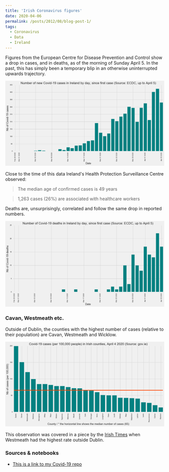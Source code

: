 ```yaml
---
title: 'Irish Coronavirus figures'
date: 2020-04-06
permalink: /posts/2012/08/blog-post-1/
tags:
  - Coronavirus
  - Data
  - Ireland
---
```


Figures from the European Centre for Disease Prevention and Control show a drop in cases, and in deaths, as of the morning of Sunday April 5. In the past, this has simply been a temporary blip in an otherwise uninterrupted upwards trajectory.

![Daily cases in Ireland](/images/ireland_cases_0504.jpg)

Close to the time of this data Ireland's Health Protection Surveillance Centre observed:

> The median age of confirmed cases is 49 years

> 1,263 cases (26%) are associated with healthcare workers

Deaths are, unsurprisingly, correlated and follow the same drop in reported numbers.

![Daily deaths in Ireland](/images/ireland_deaths_0504.png)

### Cavan, Westmeath etc.

Outside of Dublin, the counties with the highest number of cases (relative to their population) are Cavan, Westmeath and Wicklow.

![Number of Irish cases by county](/images/ireland_counties_0504.png)

This observation was covered in a piece by the [Irish Times](https://www.irishtimes.com/news/ireland/irish-news/coronavirus-westmeath-has-highest-rate-of-covid-19-outside-of-dublin-1.4218810) when Westmeath had the highest rate outside Dublin.


### Sources & notebooks

* [This is a link to my Covid-19 repo](https://github.com/aodhanlutetiae/covid)
